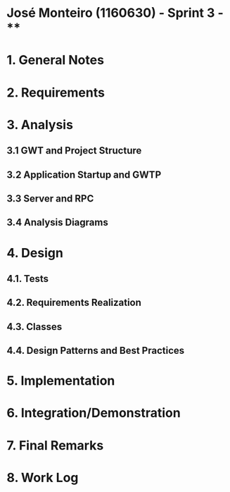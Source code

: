 **José Monteiro** (1160630) - Sprint 3 - **
===============================

# 1. General Notes



# 2. Requirements


# 3. Analysis



## 3.1 GWT and Project Structure


   
## 3.2 Application Startup and GWTP



## 3.3 Server and RPC

	

## 3.4 Analysis Diagrams



# 4. Design


## 4.1. Tests


## 4.2. Requirements Realization



## 4.3. Classes


## 4.4. Design Patterns and Best Practices



# 5. Implementation



# 6. Integration/Demonstration



# 7. Final Remarks 



# 8. Work Log

